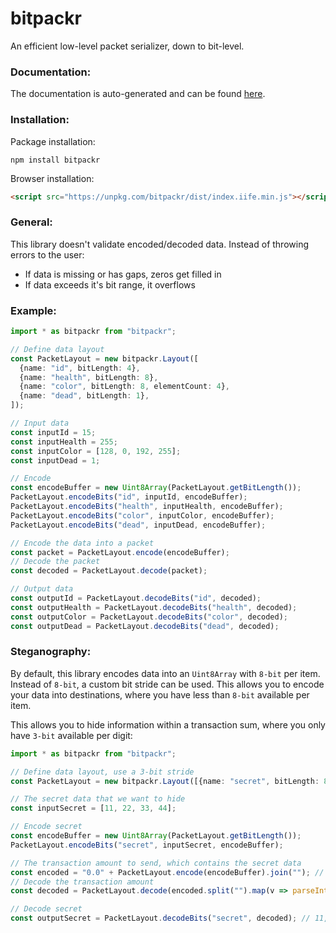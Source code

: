# bitpackr

An efficient low-level packet serializer, down to bit-level.

### Documentation:
The documentation is auto-generated and can be found [here](https://maierfelix.github.io/bitpackr/docs).

### Installation:
Package installation:
````
npm install bitpackr
````

Browser installation:
````html
<script src="https://unpkg.com/bitpackr/dist/index.iife.min.js"></script>
````

### General:
This library doesn't validate encoded/decoded data. Instead of throwing errors to the user:
 - If data is missing or has gaps, zeros get filled in
 - If data exceeds it's bit range, it overflows

### Example:

````ts
import * as bitpackr from "bitpackr";

// Define data layout
const PacketLayout = new bitpackr.Layout([
  {name: "id", bitLength: 4},
  {name: "health", bitLength: 8},
  {name: "color", bitLength: 8, elementCount: 4},
  {name: "dead", bitLength: 1},
]);

// Input data
const inputId = 15;
const inputHealth = 255;
const inputColor = [128, 0, 192, 255];
const inputDead = 1;

// Encode
const encodeBuffer = new Uint8Array(PacketLayout.getBitLength());
PacketLayout.encodeBits("id", inputId, encodeBuffer);
PacketLayout.encodeBits("health", inputHealth, encodeBuffer);
PacketLayout.encodeBits("color", inputColor, encodeBuffer);
PacketLayout.encodeBits("dead", inputDead, encodeBuffer);

// Encode the data into a packet
const packet = PacketLayout.encode(encodeBuffer);
// Decode the packet
const decoded = PacketLayout.decode(packet);

// Output data
const outputId = PacketLayout.decodeBits("id", decoded);
const outputHealth = PacketLayout.decodeBits("health", decoded);
const outputColor = PacketLayout.decodeBits("color", decoded);
const outputDead = PacketLayout.decodeBits("dead", decoded);
````

### Steganography:

By default, this library encodes data into an `Uint8Array` with `8-bit` per item. Instead of `8-bit`, a custom bit stride can be used. This allows you to encode your data into destinations, where you have less than `8-bit` available per item.

This allows you to hide information within a transaction sum, where you only have `3-bit` available per digit:

````ts
import * as bitpackr from "bitpackr";

// Define data layout, use a 3-bit stride
const PacketLayout = new bitpackr.Layout([{name: "secret", bitLength: 8, elementCount: 4}], 3);

// The secret data that we want to hide
const inputSecret = [11, 22, 33, 44];

// Encode secret
const encodeBuffer = new Uint8Array(PacketLayout.getBitLength());
PacketLayout.encodeBits("secret", inputSecret, encodeBuffer);

// The transaction amount to send, which contains the secret data
const encoded = "0.0" + PacketLayout.encode(encodeBuffer).join(""); // 0.031031201450
// Decode the transaction amount
const decoded = PacketLayout.decode(encoded.split("").map(v => parseInt(v)).slice(3));

// Decode secret
const outputSecret = PacketLayout.decodeBits("secret", decoded); // 11, 22, 33, 44
````
